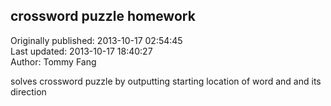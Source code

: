 ## crossword puzzle homework  
Originally published: 2013-10-17 02:54:45  
Last updated: 2013-10-17 18:40:27  
Author: Tommy Fang  
  
solves crossword puzzle by outputting starting location of word and and its direction